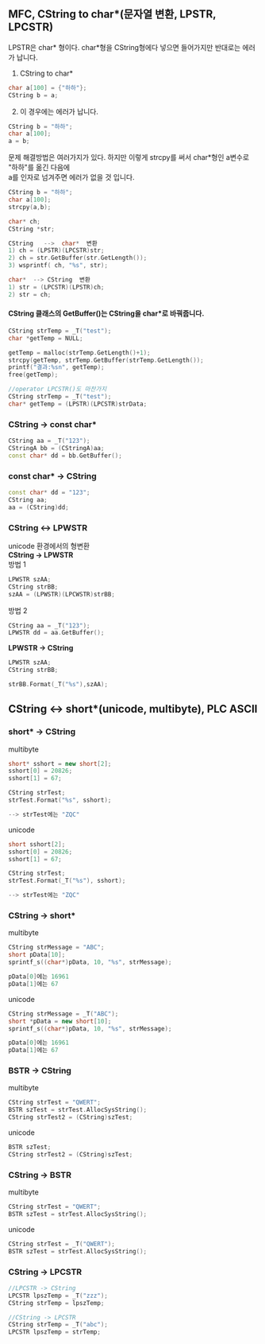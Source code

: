 
## MFC, CString to char*(문자열 변환, LPSTR, LPCSTR)
LPSTR은  char* 형이다. char*형을 CString형에다 넣으면 들어가지만 반대로는 에러가 납니다.

1. CString to char* 
```c
char a[100] = {"하하"};
CString b = a;
```
2. 이 경우에는 에러가 납니다.
```c
CString b = "하하";
char a[100];
a = b;
```
문제 해결방법은 여러가지가 있다. 하지만 이렇게 strcpy를 써서 char*형인 a변수로 "하하"를 옮긴 다음에   
a를 인자로 넘겨주면 에러가 없을 것 입니다.
```c
CString b = "하하";
char a[100];
strcpy(a,b);
```

```c++
char* ch;
CString *str;

CString   -->  char*  변환
1) ch = (LPSTR)(LPCSTR)str;
2) ch = str.GetBuffer(str.GetLength());
3) wsprintf( ch, "%s", str);

char*  --> CString  변환
1) str = (LPCSTR)(LPSTR)ch;
2) str = ch;

```

#### CString 클래스의 GetBuffer()는 CString을  char*로 바꿔줍니다.
```c
CString strTemp = _T("test");
char *getTemp = NULL;

getTemp = malloc(strTemp.GetLength()+1);
strcpy(getTemp, strTemp.GetBuffer(strTemp.GetLength());
printf("결과:%sn", getTemp);
free(getTemp);

//operator LPCSTR()도 마찬가지
CString strTemp = _T("test");
char* getTemp = (LPSTR)(LPCSTR)strData;

```


### CString -> const char*
```c++
CString aa = _T("123");
CStringA bb = (CStringA)aa;
const char* dd = bb.GetBuffer();
```

### const char* -> CString 
```c++
const char* dd = "123";
CString aa;
aa = (CString)dd;
```

### CString <-> LPWSTR
unicode 환경에서의 형변환  
**CString -> LPWSTR**  
방법 1  
```c++
LPWSTR szAA;
CString strBB;
szAA = (LPWSTR)(LPCWSTR)strBB;
```
방법 2  
```c++
CString aa = _T("123");
LPWSTR dd = aa.GetBuffer();
```
**LPWSTR -> CString**   
```c++
LPWSTR szAA;
CString strBB;

strBB.Format(_T("%s"),szAA);
```

## CString <-> short*(unicode, multibyte), PLC ASCII
### short* -> CString
multibyte
```c++
short* sshort = new short[2];
sshort[0] = 20826;
sshort[1] = 67;

CString strTest;
strTest.Format("%s", sshort);

--> strTest에는 "ZQC"
```
unicode
```c++
short sshort[2];
sshort[0] = 20826;
sshort[1] = 67;

CString strTest;
strTest.Format(_T("%s"), sshort);

--> strTest에는 "ZQC"
```
### CString -> short*
multibyte
```c++
CString strMessage = "ABC";
short pData[10];
sprintf_s((char*)pData, 10, "%s", strMessage);

pData[0]에는 16961
pData[1]에는 67
```
unicode
```c++
CString strMessage = _T("ABC");
short *pData = new short[10];
sprintf_s((char*)pData, 10, "%s", strMessage);

pData[0]에는 16961
pData[1]에는 67
```

### BSTR -> CString 
multibyte
```c++
CString strTest = "QWERT";
BSTR szTest = strTest.AllocSysString();
CString strTest2 = (CString)szTest;
```
unicode
```c++
BSTR szTest;
CString strTest2 = (CString)szTest;
```

### CString -> BSTR
multibyte
```c++
CString strTest = "QWERT";
BSTR szTest = strTest.AllocSysString();
```
unicode
```c++
CString strTest = _T("QWERT");
BSTR szTest = strTest.AllocSysString();
```

### CString -> LPCSTR
```c++
//LPCSTR -> CString
LPCSTR lpszTemp = _T("zzz");
CString strTemp = lpszTemp;

//CString -> LPCSTR
CString strTemp = _T("abc");
LPCSTR lpszTemp = strTemp;
```
